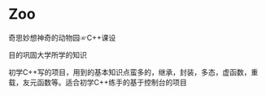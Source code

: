 # Zoo

奇思妙想神奇的动物园☞C++课设

目的巩固大学所学的知识

初学C++写的项目，用到的基本知识点蛮多的，继承，封装，多态，虚函数，重载，友元函数等。适合初学C++练手的基于控制台的项目
